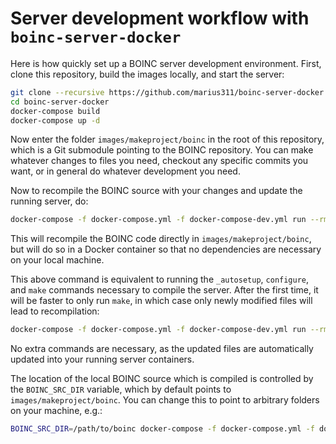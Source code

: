 # Server development workflow with `boinc-server-docker`

Here is how quickly set up a BOINC server development environment. First, clone this repository, build the images locally, and start the server:


```bash
git clone --recursive https://github.com/marius311/boinc-server-docker.git
cd boinc-server-docker
docker-compose build
docker-compose up -d
```

Now enter the folder `images/makeproject/boinc` in the root of this repository, which is a Git submodule pointing to the BOINC repository. You can make whatever changes to files you need, checkout any specific commits you want, or in general do whatever development you need. 

Now to recompile the BOINC source with your changes and update the running server, do:

```bash
docker-compose -f docker-compose.yml -f docker-compose-dev.yml run --rm makeproject
```

This will recompile the BOINC code directly in `images/makeproject/boinc`, but will do so in a Docker container so that no dependencies are necessary on your local machine.

This above command is equivalent to running the `_autosetup`, `configure`, and `make` commands necessary to compile the server. After the first time, it will be faster to only run `make`, in which case only newly modified files will lead to recompilation:

```bash
docker-compose -f docker-compose.yml -f docker-compose-dev.yml run --rm makeproject make
```

No extra commands are necessary, as the updated files are automatically updated into your running server containers.


The location of the local BOINC source which is compiled is controlled by the `BOINC_SRC_DIR` variable, which by default points to `images/makeproject/boinc`. You can change this to point to arbitrary folders on your machine, e.g.:

```bash
BOINC_SRC_DIR=/path/to/boinc docker-compose -f docker-compose.yml -f docker-compose-dev.yml run --rm makeproject make
```
